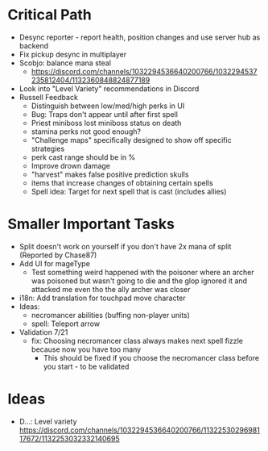 # Critical Path
- Desync reporter - report health, position changes and use server hub as backend
- Fix pickup desync in multiplayer
- Scobjo: balance mana steal
    - https://discord.com/channels/1032294536640200766/1032294537235812404/1132360848824877189
- Look into "Level Variety" recommendations in Discord
- Russell Feedback
    - Distinguish between low/med/high perks in UI
    - Bug: Traps don't appear until after first spell
    - Priest miniboss lost miniboss status on death
    - stamina perks not good enough?
    - "Challenge maps" specifically designed to show off specific strategies
    - perk cast range should be in %
    - Improve drown damage
    - "harvest" makes false positive prediction skulls
    - items that increase changes of obtaining certain spells
    - Spell idea: Target for next spell that is cast (includes allies)


# Smaller Important Tasks
- Split doesn't work on yourself if you don't have 2x mana of split (Reported by Chase87)
- Add UI for mageType
    - Test something weird happened with the poisoner where an archer was poisoned but wasn't going to die and the glop ignored it and attacked me even tho the ally archer was closer
- i18n: Add translation for touchpad move character
- Ideas:
    - necromancer abilities (buffing non-player units)
    - spell: Teleport arrow
- Validation 7/21
    - fix: Choosing necromancer class always makes next spell fizzle because now you have too many
        - This should be fixed if you choose the necromancer class before you start - to be validated


# Ideas
- D...: Level variety https://discord.com/channels/1032294536640200766/1132253029698117672/1132253032332140695